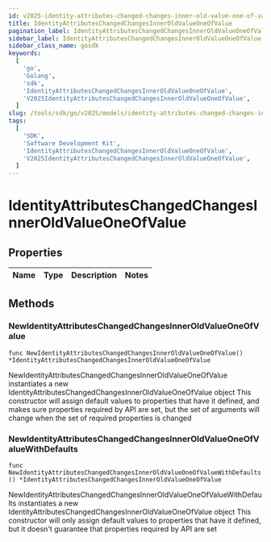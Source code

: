 ```yaml
---
id: v2025-identity-attributes-changed-changes-inner-old-value-one-of-value
title: IdentityAttributesChangedChangesInnerOldValueOneOfValue
pagination_label: IdentityAttributesChangedChangesInnerOldValueOneOfValue
sidebar_label: IdentityAttributesChangedChangesInnerOldValueOneOfValue
sidebar_class_name: gosdk
keywords:
  [
    'go',
    'Golang',
    'sdk',
    'IdentityAttributesChangedChangesInnerOldValueOneOfValue',
    'V2025IdentityAttributesChangedChangesInnerOldValueOneOfValue',
  ]
slug: /tools/sdk/go/v2025/models/identity-attributes-changed-changes-inner-old-value-one-of-value
tags:
  [
    'SDK',
    'Software Development Kit',
    'IdentityAttributesChangedChangesInnerOldValueOneOfValue',
    'V2025IdentityAttributesChangedChangesInnerOldValueOneOfValue',
  ]
---
```


# IdentityAttributesChangedChangesInnerOldValueOneOfValue

## Properties

| Name | Type | Description | Notes |
| ---- | ---- | ----------- | ----- |

## Methods

### NewIdentityAttributesChangedChangesInnerOldValueOneOfValue

`func NewIdentityAttributesChangedChangesInnerOldValueOneOfValue() *IdentityAttributesChangedChangesInnerOldValueOneOfValue`

NewIdentityAttributesChangedChangesInnerOldValueOneOfValue instantiates a new IdentityAttributesChangedChangesInnerOldValueOneOfValue object This constructor will assign default values to properties that have it defined, and makes sure properties required by API are set, but the set of arguments will change when the set of required properties is changed

### NewIdentityAttributesChangedChangesInnerOldValueOneOfValueWithDefaults

`func NewIdentityAttributesChangedChangesInnerOldValueOneOfValueWithDefaults() *IdentityAttributesChangedChangesInnerOldValueOneOfValue`

NewIdentityAttributesChangedChangesInnerOldValueOneOfValueWithDefaults instantiates a new IdentityAttributesChangedChangesInnerOldValueOneOfValue object This constructor will only assign default values to properties that have it defined, but it doesn't guarantee that properties required by API are set
